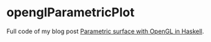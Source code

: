 # openglParametricPlot

Full code of my blog post [Parametric surface with OpenGL in Haskell](https://laustep.github.io/stlahblog/posts/OpenglParametricPlot.html).
